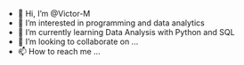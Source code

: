 - 👋 Hi, I’m @Victor-M
- 👀 I’m interested in programming and data analytics
- 🌱 I’m currently learning Data Analysis with Python and SQL
- 💞️ I’m looking to collaborate on ...
- 📫 How to reach me ...

<!---
Victor-0210/Victor-0210 is a ✨ special ✨ repository because its `README.md` (this file) appears on your GitHub profile.
You can click the Preview link to take a look at your changes.
--->
